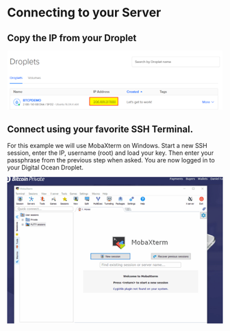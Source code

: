 # Connecting to your Server

## Copy the IP from your Droplet

![](../.gitbook/assets/image%20%2812%29.png)

## Connect using your favorite SSH Terminal. 

For this example we will use MobaXterm on Windows.  Start a new SSH session, enter the IP, username \(root\) and load your key. Then enter your passphrase from the previous step when asked. You are now logged in to your Digital Ocean Droplet.

![](../.gitbook/assets/loginserver.gif)





